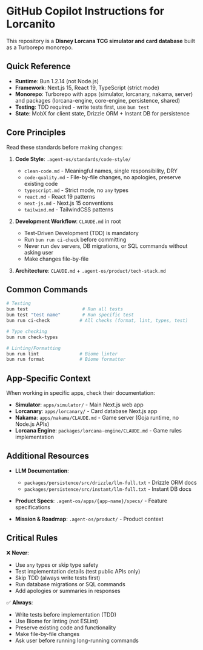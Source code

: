 # GitHub Copilot Instructions for Lorcanito

This repository is a **Disney Lorcana TCG simulator and card database** built as a Turborepo monorepo.

## Quick Reference

- **Runtime**: Bun 1.2.14 (not Node.js)
- **Framework**: Next.js 15, React 19, TypeScript (strict mode)
- **Monorepo**: Turborepo with apps (simulator, lorcanary, nakama, server) and packages (lorcana-engine, core-engine, persistence, shared)
- **Testing**: TDD required - write tests first, use `bun test`
- **State**: MobX for client state, Drizzle ORM + Instant DB for persistence

## Core Principles

Read these standards before making changes:

1. **Code Style**: `.agent-os/standards/code-style/`
   - `clean-code.md` - Meaningful names, single responsibility, DRY
   - `code-quality.md` - File-by-file changes, no apologies, preserve existing code
   - `typescript.md` - Strict mode, no `any` types
   - `react.md` - React 19 patterns
   - `next-js.md` - Next.js 15 conventions
   - `tailwind.md` - TailwindCSS patterns

2. **Development Workflow**: `CLAUDE.md` in root
   - Test-Driven Development (TDD) is mandatory
   - Run `bun run ci-check` before committing
   - Never run dev servers, DB migrations, or SQL commands without asking user
   - Make changes file-by-file

3. **Architecture**: `CLAUDE.md` + `.agent-os/product/tech-stack.md`

## Common Commands

```bash
# Testing
bun test                    # Run all tests
bun test "test name"        # Run specific test
bun run ci-check           # All checks (format, lint, types, test)

# Type checking
bun run check-types

# Linting/Formatting
bun run lint               # Biome linter
bun run format             # Biome formatter
```

## App-Specific Context

When working in specific apps, check their documentation:

- **Simulator**: `apps/simulator/` - Main Next.js web app
- **Lorcanary**: `apps/lorcanary/` - Card database Next.js app
- **Nakama**: `apps/nakama/CLAUDE.md` - Game server (Goja runtime, no Node.js APIs)
- **Lorcana Engine**: `packages/lorcana-engine/CLAUDE.md` - Game rules implementation

## Additional Resources

- **LLM Documentation**:
  - `packages/persistence/src/drizzle/llm-full.txt` - Drizzle ORM docs
  - `packages/persistence/src/instant/llm-full.txt` - Instant DB docs

- **Product Specs**: `.agent-os/apps/{app-name}/specs/` - Feature specifications
- **Mission & Roadmap**: `.agent-os/product/` - Product context

## Critical Rules

❌ **Never**:
- Use `any` types or skip type safety
- Test implementation details (test public APIs only)
- Skip TDD (always write tests first)
- Run database migrations or SQL commands
- Add apologies or summaries in responses

✅ **Always**:
- Write tests before implementation (TDD)
- Use Biome for linting (not ESLint)
- Preserve existing code and functionality
- Make file-by-file changes
- Ask user before running long-running commands

